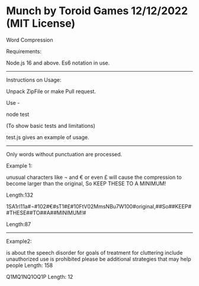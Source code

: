# Munch by Toroid Games 12/12/2022 (MIT License)
Word Compression

Requirements:

Node.js 16 and above. Es6 notation in use.

_______________________________________________________________________________________________________________________________________________________________________
Instructions on Usage:

Unpack ZipFile or make Pull request.

Use - 

node test

(To show basic tests and limitations)

test.js gives an example of usage.

_______________________________________________________________________________________________________________________________________________________________________
Only words without punctuation are processed.

Example 1:

unusual characters like ¬ and € or even £ will cause the compression to become larger than the original, So KEEP THESE TO A MINIMUM!

Length:132

1SA1rl11a#¬#102#€#sT1#£#10FtV02MmsNBu7W100#original,##So##KEEP##THESE##TO##A##MINIMUM!#

Length:87

_______________________________________________________________________________________________________________________________________________________________________

Example2:

is about the speech disorder for goals of treatment for cluttering include unauthorized use is prohibited please be additional strategies that may help people
Length: 158


Q1MQ1NQ1OQ1P
Length: 12

